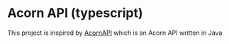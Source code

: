# Acorn API (typescript)
This project is inspired by [AcornAPI](https://github.com/LesterLyu/AcornAPI)
 which is an Acorn API written in Java
